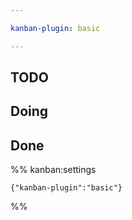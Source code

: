 ```yaml
---

kanban-plugin: basic

---
```


## TODO



## Doing



## Done





%% kanban:settings
```
{"kanban-plugin":"basic"}
```
%%